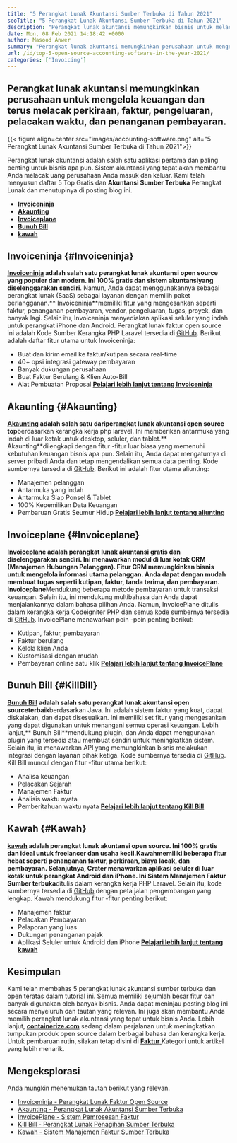 ```yaml
---
title: "5 Perangkat Lunak Akuntansi Sumber Terbuka di Tahun 2021" 
seoTitle: "5 Perangkat Lunak Akuntansi Sumber Terbuka di Tahun 2021" 
description: "Perangkat lunak akuntansi memungkinkan bisnis untuk melacak uang masuk dan keluar. Pilih perangkat lunak faktur yang tepat dan tahan dengan ketat pada keuangan." 
date: Mon, 08 Feb 2021 14:18:42 +0000
author: Masood Anwer
summary: "Perangkat lunak akuntansi memungkinkan perusahaan untuk mengelola keuangan dan terus melacak estimasi, faktur, pengeluaran, pelacakan waktu, dan penanganan pembayaran." 
url: /id/top-5-open-source-accounting-software-in-the-year-2021/
categories: ['Invoicing']
---
```


## Perangkat lunak akuntansi memungkinkan perusahaan untuk mengelola keuangan dan terus melacak perkiraan, faktur, pengeluaran, pelacakan waktu, dan penanganan pembayaran.

{{< figure align=center src="images/accounting-software.png" alt="5 Perangkat Lunak Akuntansi Sumber Terbuka di Tahun 2021">}}

Perangkat lunak akuntansi adalah salah satu aplikasi pertama dan paling penting untuk bisnis apa pun. Sistem akuntansi yang tepat akan membantu Anda melacak uang perusahaan Anda masuk dan keluar. Kami telah menyusun daftar 5 Top Gratis dan **Akuntansi Sumber Terbuka** Perangkat Lunak dan menutupinya di posting blog ini.
* [ **Invoiceninja** ][1]
* [ **Akaunting** ][2]
* [ **Invoiceplane** ][3]
* [ **Bunuh Bill** ][4]
* [ **kawah** ][5]

## Invoiceninja {#Invoiceninja}

**[Invoiceninja][6] **adalah salah satu perangkat lunak akuntansi open source yang populer dan modern. Ini 100% gratis dan sistem akuntansi**yang diselenggarakan sendiri**. Namun, Anda dapat menggunakannya sebagai perangkat lunak (SaaS) sebagai layanan dengan memilih paket berlangganan.** Invoiceninja**memiliki fitur yang mengesankan seperti faktur, penanganan pembayaran, vendor, pengeluaran, tugas, proyek, dan banyak lagi. Selain itu, Invoiceninja menyediakan aplikasi seluler yang indah untuk perangkat iPhone dan Android. Perangkat lunak faktur open source ini adalah Kode Sumber Kerangka PHP Laravel tersedia di [GitHub][7].
Berikut adalah daftar fitur utama untuk Invoiceninja:
  * Buat dan kirim email ke faktur/kutipan secara real-time
  * 40+ opsi integrasi gateway pembayaran
  * Banyak dukungan perusahaan
  * Buat Faktur Berulang & Klien Auto-Bill
  * Alat Pembuatan Proposal
**[Pelajari lebih lanjut tentang Invoiceninja][8]**

## Akaunting {#Akaunting}

**[Akaunting][9] **adalah salah satu dari**perangkat lunak akuntansi open source top**berdasarkan kerangka kerja php laravel. Ini memberikan antarmuka yang indah di luar kotak untuk desktop, seluler, dan tablet.** Akaunting**dilengkapi dengan fitur -fitur luar biasa yang memenuhi kebutuhan keuangan bisnis apa pun. Selain itu, Anda dapat mengaturnya di server pribadi Anda dan tetap mengendalikan semua data penting. Kode sumbernya tersedia di [GitHub][10].
Berikut ini adalah fitur utama aliunting:
  * Manajemen pelanggan
  * Antarmuka yang indah
  * Antarmuka Siap Ponsel & Tablet
  * 100% Kepemilikan Data Keuangan
  * Pembaruan Gratis Seumur Hidup
**[Pelajari lebih lanjut tentang aliunting][11]**

## Invoiceplane {#Invoiceplane}

**[Invoiceplane][12] **adalah perangkat lunak akuntansi gratis dan diselenggarakan sendiri. Ini menawarkan modul di luar kotak CRM (Manajemen Hubungan Pelanggan). Fitur CRM memungkinkan bisnis untuk mengelola informasi utama pelanggan. Anda dapat dengan mudah membuat tugas seperti kutipan, faktur, tanda terima, dan pembayaran.** Invoiceplane**Mendukung beberapa metode pembayaran untuk transaksi keuangan. Selain itu, ini mendukung multibahasa dan Anda dapat menjalankannya dalam bahasa pilihan Anda. Namun, InvoicePlane ditulis dalam kerangka kerja Codeigniter PHP dan semua kode sumbernya tersedia di [GitHub][13].
InvoicePlane menawarkan poin -poin penting berikut:
  * Kutipan, faktur, pembayaran
  * Faktur berulang
  * Kelola klien Anda
  * Kustomisasi dengan mudah
  * Pembayaran online satu klik
**[Pelajari lebih lanjut tentang InvoicePlane][14]**

## Bunuh Bill {#KillBill}

**[Bunuh Bill][15] **adalah salah satu perangkat lunak akuntansi open source**terbaik**berdasarkan Java. Ini adalah sistem faktur yang kuat, dapat diskalakan, dan dapat disesuaikan. Ini memiliki set fitur yang mengesankan yang dapat digunakan untuk menangani semua operasi keuangan. Lebih lanjut,** Bunuh Bill**mendukung plugin, dan Anda dapat menggunakan plugin yang tersedia atau membuat sendiri untuk meningkatkan sistem. Selain itu, ia menawarkan API yang memungkinkan bisnis melakukan integrasi dengan layanan pihak ketiga. Kode sumbernya tersedia di [GitHub][16].
Kill Bill muncul dengan fitur -fitur utama berikut:
  * Analisa keuangan
  * Pelacakan Sejarah
  * Manajemen Faktur
  * Analisis waktu nyata
  * Pemberitahuan waktu nyata
**[Pelajari lebih lanjut tentang Kill Bill][17]**

## Kawah {#Kawah}

**[kawah][18] **adalah perangkat lunak akuntansi open source. Ini 100% gratis dan ideal untuk freelancer dan usaha kecil.**Kawah**memiliki beberapa fitur hebat seperti penanganan faktur, perkiraan, biaya lacak, dan pembayaran. Selanjutnya, Crater menawarkan aplikasi seluler di luar kotak untuk perangkat Android dan iPhone. Ini** Sistem Manajemen Faktur Sumber terbuka**ditulis dalam kerangka kerja PHP Laravel. Selain itu, kode sumbernya tersedia di [GitHub][19] dengan peta jalan pengembangan yang lengkap.
Kawah mendukung fitur -fitur penting berikut:
  * Manajemen faktur
  * Pelacakan Pembayaran
  * Pelaporan yang luas
  * Dukungan penanganan pajak
  * Aplikasi Seluler untuk Android dan iPhone
**[Pelajari lebih lanjut tentang kawah][20]**

## Kesimpulan
Kami telah membahas 5 perangkat lunak akuntansi sumber terbuka dan open teratas dalam tutorial ini. Semua memiliki sejumlah besar fitur dan banyak digunakan oleh banyak bisnis. Anda dapat meninjau posting blog ini secara menyeluruh dan tautan yang relevan. Ini juga akan membantu Anda memilih perangkat lunak akuntansi yang tepat untuk bisnis Anda.
Lebih lanjut, [ **containerize.com**][21] sedang dalam perjalanan untuk meningkatkan tumpukan produk open source dalam berbagai bahasa dan kerangka kerja. Untuk pembaruan rutin, silakan tetap disini di [**Faktur** ][22] Kategori untuk artikel yang lebih menarik.

## Mengeksplorasi
Anda mungkin menemukan tautan berikut yang relevan.
  * [Invoiceninja - Perangkat Lunak Faktur Open Source][23]
  * [Akaunting - Perangkat Lunak Akuntansi Sumber Terbuka][24]
  * [InvoicePlane - Sistem Pemrosesan Faktur][25]
  * [Kill Bill - Perangkat Lunak Penagihan Sumber Terbuka][26]
  * [Kawah - Sistem Manajemen Faktur Sumber Terbuka][27]



[1]: #InvoiceNinja
[2]: #Akaunting
[3]: #InvoicePlane
[4]: #KillBill
[5]: #Crater
[6]: https://products.containerize.com/invoicing/invoiceninja
[7]: https://github.com/invoiceninja/invoiceninja
[8]: https://www.invoiceninja.com
[9]: https://products.containerize.com/invoicing/akaunting
[10]: https://github.com/akaunting/akaunting
[11]: https://akaunting.com
[12]: https://products.containerize.com/invoicing/invoiceplane
[13]: https://github.com/InvoicePlane/InvoicePlane
[14]: https://www.invoiceplane.com
[15]: https://products.containerize.com/invoicing/killbill
[16]: https://github.com/killbill/killbill
[17]: https://killbill.io
[18]: https://products.containerize.com/invoicing/crater
[19]: https://github.com/bytefury/crater
[20]: https://craterapp.com
[21]: https://containerize.com
[22]: https://blog.containerize.com/category/invoicing/
[23]: https://products.containerize.com/invoicing/invoiceninja/
[24]: https://products.containerize.com/invoicing/akaunting/
[25]: https://products.containerize.com/invoicing/invoiceplane/
[26]: https://products.containerize.com/invoicing/killbill/
[27]: https://products.containerize.com/invoicing/crater/
